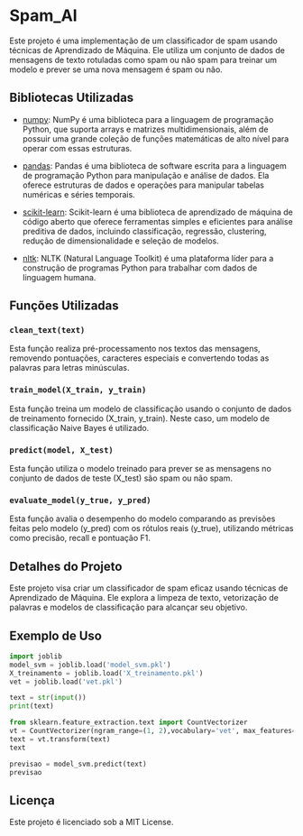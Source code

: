 # Spam_AI

Este projeto é uma implementação de um classificador de spam usando técnicas de Aprendizado de Máquina. Ele utiliza um conjunto de dados de mensagens de texto rotuladas como spam ou não spam para treinar um modelo e prever se uma nova mensagem é spam ou não.

## Bibliotecas Utilizadas

- [numpy](https://numpy.org/): NumPy é uma biblioteca para a linguagem de programação Python, que suporta arrays e matrizes multidimensionais, além de possuir uma grande coleção de funções matemáticas de alto nível para operar com essas estruturas.

- [pandas](https://pandas.pydata.org/): Pandas é uma biblioteca de software escrita para a linguagem de programação Python para manipulação e análise de dados. Ela oferece estruturas de dados e operações para manipular tabelas numéricas e séries temporais.

- [scikit-learn](https://scikit-learn.org/stable/): Scikit-learn é uma biblioteca de aprendizado de máquina de código aberto que oferece ferramentas simples e eficientes para análise preditiva de dados, incluindo classificação, regressão, clustering, redução de dimensionalidade e seleção de modelos.

- [nltk](https://www.nltk.org/): NLTK (Natural Language Toolkit) é uma plataforma líder para a construção de programas Python para trabalhar com dados de linguagem humana.

## Funções Utilizadas

### `clean_text(text)`
Esta função realiza pré-processamento nos textos das mensagens, removendo pontuações, caracteres especiais e convertendo todas as palavras para letras minúsculas.

### `train_model(X_train, y_train)`
Esta função treina um modelo de classificação usando o conjunto de dados de treinamento fornecido (X_train, y_train). Neste caso, um modelo de classificação Naive Bayes é utilizado.

### `predict(model, X_test)`
Esta função utiliza o modelo treinado para prever se as mensagens no conjunto de dados de teste (X_test) são spam ou não spam.

### `evaluate_model(y_true, y_pred)`
Esta função avalia o desempenho do modelo comparando as previsões feitas pelo modelo (y_pred) com os rótulos reais (y_true), utilizando métricas como precisão, recall e pontuação F1.

## Detalhes do Projeto

Este projeto visa criar um classificador de spam eficaz usando técnicas de Aprendizado de Máquina. Ele explora a limpeza de texto, vetorização de palavras e modelos de classificação para alcançar seu objetivo.

## Exemplo de Uso

```python
import joblib
model_svm = joblib.load('model_svm.pkl')
X_treinamento = joblib.load('X_treinamento.pkl')
vet = joblib.load('vet.pkl')

text = str(input())
print(text)

from sklearn.feature_extraction.text import CountVectorizer
vt = CountVectorizer(ngram_range=(1, 2),vocabulary='vet', max_features=42858, )
text = vt.transform(text)
text

previsao = model_svm.predict(text)
previsao
```

## Licença
Este projeto é licenciado sob a MIT License.
